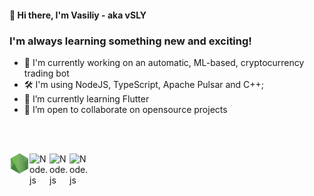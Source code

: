#### 👋 Hi there, I'm Vasiliy - aka vSLY

### I'm always learning something new and exciting!

- 🔭 I'm currently working on an automatic, ML-based, cryptocurrency trading bot
- 🛠 I'm using NodeJS, TypeScript, Apache Pulsar and C++;
- 🌱 I’m currently learning Flutter
- 👯 I’m open to collaborate on opensource projects


<br />


<br /><img align="left" alt="Node.js" width="32px" src="https://raw.githubusercontent.com/github/explore/80688e429a7d4ef2fca1e82350fe8e3517d3494d/topics/nodejs/nodejs.png" />
<img align="left" alt="Node.js" width="32px" src="https://raw.githubusercontent.com/isocpp/logos/master/cpp_logo.png" />
<img align="left" alt="Node.js" width="32px" src="https://upload.wikimedia.org/wikipedia/commons/4/4c/Typescript_logo_2020.svg" />
<img align="left" alt="Node.js" width="32px" src="https://upload.wikimedia.org/wikipedia/commons/1/1b/Svelte_Logo.svg" />


<br />
